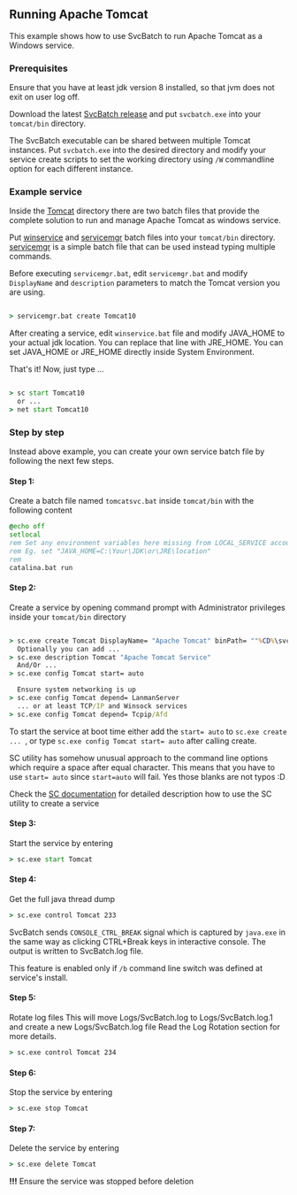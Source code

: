 ## Running Apache Tomcat

This example shows how to use SvcBatch to run Apache Tomcat
as a Windows service.


### Prerequisites

Ensure that you have at least jdk version 8 installed, so that
jvm does not exit on user log off.

Download the latest [SvcBatch release](https://github.com/mturk/svcbatch/releases)
and put `svcbatch.exe` into your `tomcat/bin` directory.

The SvcBatch executable can be shared between multiple Tomcat instances.
Put `svcbatch.exe` into the desired directory and modify
your service create scripts to set the working directory  using `/W`
commandline option for each different instance.


### Example service

Inside the [Tomcat](tomcat/) directory there are two batch files that
provide the complete solution to run and manage Apache Tomcat as
windows service.


Put [winservice](tomcat/winservice.bat) and [servicemgr](tomcat/servicemgr.bat)
batch files into your `tomcat/bin` directory.
[servicemgr](tomcat/servicemgr.bat) is a simple batch file
that can be used instead typing multiple commands.

Before executing `servicemgr.bat`, edit `servicemgr.bat` and modify
`DisplayName` and `description` parameters to match the Tomcat
version you are using.

```cmd

> servicemgr.bat create Tomcat10

```

After creating a service, edit `winservice.bat` file and modify
JAVA_HOME to your actual jdk location. You can replace that line
with JRE_HOME. You can set JAVA_HOME or JRE_HOME directly inside
System Environment.

That's it! Now, just type ...
```cmd

> sc start Tomcat10
  or ...
> net start Tomcat10

```

### Step by step

Instead above example, you can create your own
service batch file by following the next few steps.

#### Step 1:
Create a batch file named `tomcatsvc.bat` inside `tomcat/bin`
with the following content

```cmd
@echo off
setlocal
rem Set any environment variables here missing from LOCAL_SERVICE account
rem Eg. set "JAVA_HOME=C:\Your\JDK\or\JRE\location"
rem
catalina.bat run

```

#### Step 2:
Create a service by opening command prompt with Administrator
privileges inside your `tomcat/bin` directory

```cmd

> sc.exe create Tomcat DisplayName= "Apache Tomcat" binPath= ""%CD%\svcbatch.exe" /b tomcatsvc.bat"
  Optionally you can add ...
> sc.exe description Tomcat "Apache Tomcat Service"
  And/Or ...
> sc.exe config Tomcat start= auto

  Ensure system networking is up
> sc.exe config Tomcat depend= LanmanServer
  ... or at least TCP/IP and Winsock services
> sc.exe config Tomcat depend= Tcpip/Afd

```

To start the service at boot time either add the `start= auto` to `sc.exe create ... `,
or type `sc.exe config Tomcat start= auto` after calling create.

SC utility has somehow unusual approach to the command line options
which require a space after equal character. This means that you have
to use `start= auto` since `start=auto` will fail. Yes those
blanks are not typos :D

Check the [SC documentation](https://docs.microsoft.com/en-us/windows-server/administration/windows-commands/sc-create)
for detailed description how to use the SC utility to create a service

#### Step 3:
Start the service by entering

```cmd
> sc.exe start Tomcat

```

#### Step 4:
Get the full java thread dump

```cmd
> sc.exe control Tomcat 233

```
SvcBatch sends `CONSOLE_CTRL_BREAK` signal which is captured
by `java.exe` in the same way as clicking CTRL+Break keys in interactive console.
The output is written to SvcBatch.log file.

This feature is enabled only if `/b` command line switch was
defined at service's install.

#### Step 5:
Rotate log files
This will move Logs/SvcBatch.log to Logs/SvcBatch.log.1
and create a new Logs/SvcBatch.log file
Read the Log Rotation section for more details.

```cmd
> sc.exe control Tomcat 234

```

#### Step 6:
Stop the service by entering

```cmd
> sc.exe stop Tomcat

```

#### Step 7:
Delete the service by entering

```cmd
> sc.exe delete Tomcat

```

**!!!** Ensure the service was stopped before deletion
